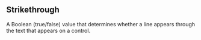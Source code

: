 ## Strikethrough ##
A Boolean (true/false) value that determines whether a line appears through the text that appears on a control.
